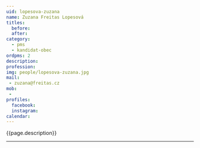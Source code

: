 ```yaml
---
uid: lopesova-zuzana
name: Zuzana Freitas Lopesová
titles:
  before: 
  after:
category:
  - pms
  - kandidat-obec 
ordpms: 2
description: 
profession: 
img: people/lopesova-zuzana.jpg
mail:
 - zuzana@freitas.cz
mob:
 - 
profiles:
  facebook: 
  instagram: 
calendar: 
---
```


{{page.description}}



---
